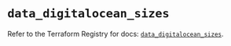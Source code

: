 # `data_digitalocean_sizes`

Refer to the Terraform Registry for docs: [`data_digitalocean_sizes`](https://registry.terraform.io/providers/digitalocean/digitalocean/2.38.0/docs/data-sources/sizes).
